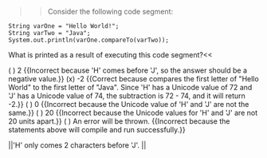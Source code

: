 >>Consider the following code segment:

```
String varOne = "Hello World!";
String varTwo = "Java";
System.out.println(varOne.compareTo(varTwo));
```

What is printed as a result of executing this code segment?<<

( ) 2 {{Incorrect because 'H' comes before 'J', so the answer should be a negative value.}}
(x) -2 {{Correct because compares the first letter of "Hello World" to the first letter of "Java". 
Since 'H' has a Unicode value of 72 and 'J' has a Unicode value of 74, the subtraction is 72 - 74, and it will return -2.}}
( ) 0 {{Incorrect because the Unicode value of 'H' and 'J' are not the same.}}
( ) 20 {{Incorrect because the Unicode values for 'H' and 'J' are not 20 units apart.}}
( ) An error will be thrown. {{Incorrect because the statements above will compile and run successfully.}}

||'H' only comes 2 characters before 'J'. ||
